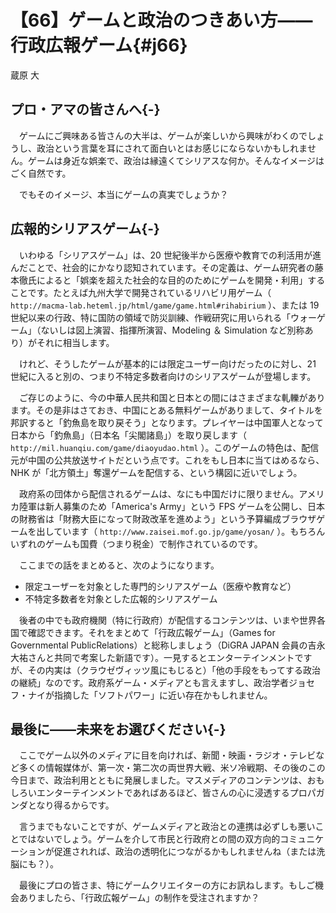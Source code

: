 # 【66】ゲームと政治のつきあい方――行政広報ゲーム{#j66}

<div class="author">蔵原 大</div>

## プロ・アマの皆さんへ{-}

　ゲームにご興味ある皆さんの大半は、ゲームが楽しいから興味がわくのでしょうし、政治という言葉を耳にされて面白いとはお感じにならないかもしれません。ゲームは身近な娯楽で、政治は縁遠くてシリアスな何か。そんなイメージはごく自然です。

　でもそのイメージ、本当にゲームの真実でしょうか？

## 広報的シリアスゲーム{-}

　いわゆる「シリアスゲーム」は、20 世紀後半から医療や教育での利活用が進んだことで、社会的にかなり認知されています。その定義は、ゲーム研究者の藤本徹氏によると「娯楽を超えた社会的な目的のためにゲームを開発・利用」することです。たとえば九州大学で開発されているリハビリ用ゲーム（ `http://macma-lab.heteml.jp/html/game/game.html#rihabirium` ）、または 19 世紀以来の行政、特に国防の領域で防災訓練、作戦研究に用いられる「ウォーゲーム」（ないしは図上演習、指揮所演習、Modeling ＆ Simulation など別称あり）がそれに相当します。

　けれど、そうしたゲームが基本的には限定ユーザー向けだったのに対し、21 世紀に入ると別の、つまり不特定多数者向けのシリアスゲームが登場します。

　ご存じのように、今の中華人民共和国と日本との間にはさまざまな軋轢があります。その是非はさておき、中国にとある無料ゲームがありまして、タイトルを邦訳すると「釣魚島を取り戻そう」となります。プレイヤーは中国軍人となって日本から「釣魚島」（日本名「尖閣諸島」）を取り戻します（ `http://mil.huanqiu.com/game/diaoyudao.html` ）。このゲームの特色は、配信元が中国の公共放送サイトだという点です。これをもし日本に当てはめるなら、NHK が「北方領土」奪還ゲームを配信する、という構図に近いでしょう。

　政府系の団体から配信されるゲームは、なにも中国だけに限りません。アメリカ陸軍は新人募集のため「America's Army」という FPS ゲームを公開し、日本の財務省は「財務大臣になって財政改革を進めよう」という予算編成ブラウザゲームを出しています（ `http://www.zaisei.mof.go.jp/game/yosan/` ）。もちろんいずれのゲームも国費（つまり税金）で制作されているのです。

　ここまでの話をまとめると、次のようになります。

* 限定ユーザーを対象とした専門的シリアスゲーム（医療や教育など）
* 不特定多数者を対象とした広報的シリアスゲーム


　後者の中でも政府機関（特に行政府）が配信するコンテンツは、いまや世界各国で確認できます。それをまとめて「行政広報ゲーム」（Games for Governmental PublicRelations）と総称しましょう（DiGRA JAPAN 会員の吉永大祐さんと共同で考案した新語です）。一見するとエンターテインメントですが、その内実は（クラウゼヴィッツ風にもじると）「他の手段をもってする政治の継続」なのです。政府系ゲーム・メディアとも言えますし、政治学者ジョセフ・ナイが指摘した「ソフトパワー」に近い存在かもしれません。

## 最後に――未来をお選びください{-}

　ここでゲーム以外のメディアに目を向ければ、新聞・映画・ラジオ・テレビなど多くの情報媒体が、第一次・第二次の両世界大戦、米ソ冷戦期、その後のこの今日まで、政治利用とともに発展しました。マスメディアのコンテンツは、おもしろいエンターテインメントであればあるほど、皆さんの心に浸透するプロパガンダとなり得るからです。

　言うまでもないことですが、ゲームメディアと政治との連携は必ずしも悪いことではないでしょう。ゲームを介して市民と行政府との間の双方向的コミュニケーションが促進されれば、政治の透明化につながるかもしれませんね（または洗脳にも？）。

　最後にプロの皆さま、特にゲームクリエイターの方にお訊ねします。もしご機会ありましたら、「行政広報ゲーム」の制作を受注されますか？
